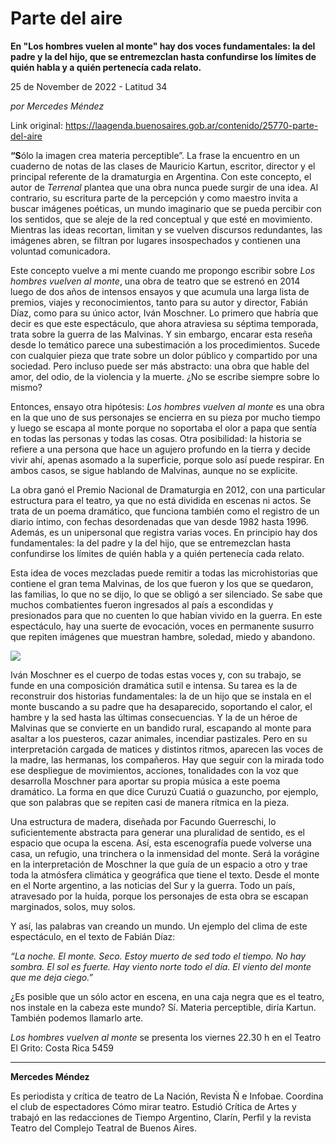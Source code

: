 # Parte del aire

**En "Los hombres vuelen al monte" hay dos voces fundamentales: la del padre y la del hijo, que se entremezclan hasta confundirse los límites de quién habla y a quién pertenecía cada relato.**

25 de November de 2022 - Latitud 34

_por Mercedes Méndez_

Link original: https://laagenda.buenosaires.gob.ar/contenido/25770-parte-del-aire



**“S**ólo la imagen crea materia perceptible”. La frase la encuentro en un cuaderno de notas de las clases de Mauricio Kartun, escritor, director y el principal referente de la dramaturgia en Argentina. Con este concepto, el autor de *Terrenal* plantea que una obra nunca puede surgir de una idea. Al contrario, su escritura parte de la percepción y como maestro invita a buscar imágenes poéticas, un mundo imaginario que se pueda percibir con los sentidos, que se aleje de la red conceptual y que esté en movimiento. Mientras las ideas recortan, limitan y se vuelven discursos redundantes, las imágenes abren, se filtran por lugares insospechados y contienen una voluntad comunicadora.




Este concepto vuelve a mi mente cuando me propongo escribir sobre *Los hombres vuelven al monte*, una obra de teatro que se estrenó en 2014 luego de dos años de intensos ensayos y que acumula una larga lista de premios, viajes y reconocimientos, tanto para su autor y director, Fabián Díaz, como para su único actor, Iván Moschner. Lo primero que habría que decir es que este espectáculo, que ahora atraviesa su séptima temporada, trata sobre la guerra de las Malvinas. Y sin embargo, encarar esta reseña desde lo temático parece una subestimación a los procedimientos. Sucede con cualquier pieza que trate sobre un dolor público y compartido por una sociedad. Pero incluso puede ser más abstracto: una obra que hable del amor, del odio, de la violencia y la muerte. ¿No se escribe siempre sobre lo mismo?




Entonces, ensayo otra hipótesis: *Los hombres vuelven al monte* es una obra en la que uno de sus personajes se encierra en su pieza por mucho tiempo y luego se escapa al monte porque no soportaba el olor a papa que sentía en todas las personas y todas las cosas. Otra posibilidad: la historia se refiere a una persona que hace un agujero profundo en la tierra y decide vivir ahí, apenas asomado a la superficie, porque solo así puede respirar. En ambos casos, se sigue hablando de Malvinas, aunque no se explicite.




La obra ganó el Premio Nacional de Dramaturgia en 2012, con una particular estructura para el teatro, ya que no está dividida en escenas ni actos. Se trata de un poema dramático, que funciona también como el registro de un diario íntimo, con fechas desordenadas que van desde 1982 hasta 1996. Además, es un unipersonal que registra varias voces. En principio hay dos fundamentales: la del padre y la del hijo, que se entremezclan hasta confundirse los límites de quién habla y a quién pertenecía cada relato.




Esta idea de voces mezcladas puede remitir a todas las microhistorias que contiene el gran tema Malvinas, de los que fueron y los que se quedaron, las familias, lo que no se dijo, lo que se obligó a ser silenciado. Se sabe que muchos combatientes fueron ingresados al país a escondidas y presionados para que no cuenten lo que habían vivido en la guerra. En este espectáculo, hay una suerte de evocación, voces en permanente susurro que repiten imágenes que muestran hambre, soledad, miedo y abandono.




![](https://cdn.feater.me/files/images/688261/10148d6f-2136-4424-ac25-9f5ab4a7645c.jpg)




Iván Moschner es el cuerpo de todas estas voces y, con su trabajo, se funde en una composición dramática sutil e intensa. Su tarea es la de reconstruir dos historias fundamentales: la de un hijo que se instala en el monte buscando a su padre que ha desaparecido, soportando el calor, el hambre y la sed hasta las últimas consecuencias. Y la de un héroe de Malvinas que se convierte en un bandido rural, escapando al monte para asaltar a los puesteros, cazar animales, incendiar pastizales. Pero en su interpretación cargada de matices y distintos ritmos, aparecen las voces de la madre, las hermanas, los compañeros. Hay que seguir con la mirada todo ese despliegue de movimientos, acciones, tonalidades con la voz que desarrolla Moschner para aportar su propia música a este poema dramático. La forma en que dice Curuzú Cuatiá o guazuncho, por ejemplo, que son palabras que se repiten casi de manera rítmica en la pieza.




Una estructura de madera, diseñada por Facundo Guerreschi, lo suficientemente abstracta para generar una pluralidad de sentido, es el espacio que ocupa la escena. Así, esta escenografía puede volverse una casa, un refugio, una trinchera o la inmensidad del monte. Será la vorágine en la interpretación de Moschner la que guía de un espacio a otro y trae toda la atmósfera climática y geográfica que tiene el texto. Desde el monte en el Norte argentino, a las noticias del Sur y la guerra. Todo un país, atravesado por la huída, porque los personajes de esta obra se escapan marginados, solos, muy solos.




Y así, las palabras van creando un mundo. Un ejemplo del clima de este espectáculo, en el texto de Fabián Díaz:




*“La noche. El monte. Seco. Estoy muerto de sed todo el tiempo. No hay sombra. El sol es fuerte. Hay viento norte todo el día. El viento del monte que me deja ciego.”*




¿Es posible que un sólo actor en escena, en una caja negra que es el teatro, nos instale en la cabeza este mundo? Sí. Materia perceptible, diría Kartun. También podemos llamarlo arte.




*Los hombres vuelven al monte* se presenta los viernes 22.30 h en el Teatro El Grito: Costa Rica 5459




---




**Mercedes Méndez**




Es periodista y crítica de teatro de La Nación, Revista Ñ e Infobae. Coordina el club de espectadores Cómo mirar teatro. Estudió Crítica de Artes y trabajó en las redacciones de Tiempo Argentino, Clarín, Perfil y la revista Teatro del Complejo Teatral de Buenos Aires.



